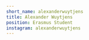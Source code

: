 ```yaml
---
short_name: alexanderwuytjens
title: Alexander Wuytjens
position: Erasmus Student
instagram: alexanderwuytjens
---
```


